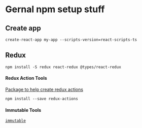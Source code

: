 # Gernal npm setup stuff

## Create app
```shell
create-react-app my-app --scripts-version=react-scripts-ts
```

## Redux
```Shell
npm install -S redux react-redux @types/react-redux
```

#### Redux Action Tools

[Package to help create redux actions](https://www.npmjs.com/package/redux-actions)

```Shell
npm install --save redux-actions
```

#### Immutable Tools

[`immutable`](https://github.com/facebook/immutable-js)